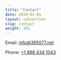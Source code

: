 ```yaml
---
title: "Contact"
date: 2019-01-01
layout: subsection
slug: contact
weight: 101
---
```


Email: [info@395077.net](mailto:info@395077.net)

Phone: [+1 888 434 1043](tel:+18884341043)
